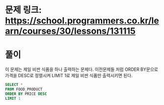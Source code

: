 # 문제 링크: https://school.programmers.co.kr/learn/courses/30/lessons/131115
# 풀이
이 문제는 제일 비싼 식품을 하나 출력하는 문제다. 이전문제들 처럼 ORDER BY문으로 가격을 DESC로 정렬시켜 LIMIT 1로 제일 비싼 식품만 출력시키면 된다.

```sql
SELECT *
FROM FOOD_PRODUCT
ORDER BY PRICE DESC
LIMIT 1
```